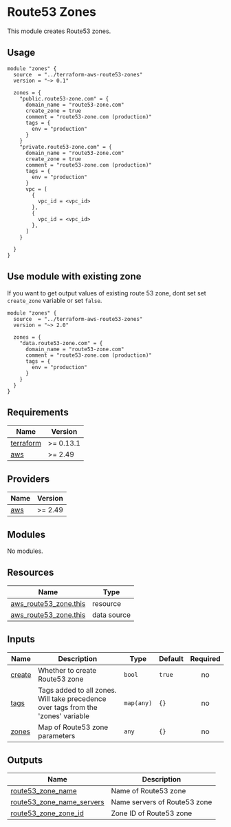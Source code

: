 # Route53 Zones

This module creates Route53 zones.

## Usage

```hcl
module "zones" {
  source  = "../terraform-aws-route53-zones"
  version = "~> 0.1"

  zones = {
    "public.route53-zone.com" = {
      domain_name = "route53-zone.com"
      create_zone = true
      comment = "route53-zone.com (production)"
      tags = {
        env = "production"
      }
    }
    "private.route53-zone.com" = {
      domain_name = "route53-zone.com"
      create_zone = true
      comment = "route53-zone.com (production)"
      tags = {
        env = "production"
      }
      vpc = [
        {
          vpc_id = <vpc_id>
        },
        {
          vpc_id = <vpc_id>
        },
      ]
    }

  }
}
```

## Use module with existing zone

If you want to get output values of existing route 53 zone, dont set set `create_zone` variable or set `false`.

```hcl
module "zones" {
  source  = "../terraform-aws-route53-zones"
  version = "~> 2.0"

  zones = {
    "data.route53-zone.com" = {
      domain_name = "route53-zone.com"
      comment = "route53-zone.com (production)"
      tags = {
        env = "production"
      }
    }
  }
}
```

<!-- BEGIN_TF_DOCS -->
## Requirements

| Name | Version |
|------|---------|
| <a name="requirement_terraform"></a> [terraform](#requirement\_terraform) | >= 0.13.1 |
| <a name="requirement_aws"></a> [aws](#requirement\_aws) | >= 2.49 |

## Providers

| Name | Version |
|------|---------|
| <a name="provider_aws"></a> [aws](#provider\_aws) | >= 2.49 |

## Modules

No modules.

## Resources

| Name | Type |
|------|------|
| [aws_route53_zone.this](https://registry.terraform.io/providers/hashicorp/aws/latest/docs/resources/route53_zone) | resource |
| [aws_route53_zone.this](https://registry.terraform.io/providers/hashicorp/aws/latest/docs/data-sources/route53_zone) | data source |

## Inputs

| Name | Description | Type | Default | Required |
|------|-------------|------|---------|:--------:|
| <a name="input_create"></a> [create](#input\_create) | Whether to create Route53 zone | `bool` | `true` | no |
| <a name="input_tags"></a> [tags](#input\_tags) | Tags added to all zones. Will take precedence over tags from the 'zones' variable | `map(any)` | `{}` | no |
| <a name="input_zones"></a> [zones](#input\_zones) | Map of Route53 zone parameters | `any` | `{}` | no |

## Outputs

| Name | Description |
|------|-------------|
| <a name="output_route53_zone_name"></a> [route53\_zone\_name](#output\_route53\_zone\_name) | Name of Route53 zone |
| <a name="output_route53_zone_name_servers"></a> [route53\_zone\_name\_servers](#output\_route53\_zone\_name\_servers) | Name servers of Route53 zone |
| <a name="output_route53_zone_zone_id"></a> [route53\_zone\_zone\_id](#output\_route53\_zone\_zone\_id) | Zone ID of Route53 zone |
<!-- END_TF_DOCS -->